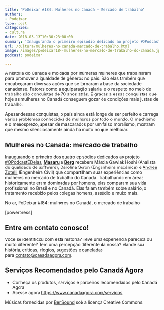 ```yaml
---
title: 'PoDeixar #184: Mulheres no Canadá – Mercado de trabalho'
authors:
- Podeixar
type: post
categories:
- cultura
date: 2018-03-13T10:30:23+00:00
summary: 'Inaugurando o primeiro episódio dedicado ao projeto #OPodcastÉDelas, três convidadas falam sobre salário, o tratamento recebido pelos colegas homens, assédio e outros aspectos das mulheres no mercado de trabalho no Canadá.'
url: /cultura/mulheres-no-canada-mercado-de-trabalho.html
image: /images/podeixar184-mulheres-no-mercado-de-trabalho-do-canada.jpg
podcast: podeixar

---
```

A história do Canadá é moldada por inúmeras mulheres que trabalharam para promover a igualdade de gêneros no país. São elas também que encabeçaram diversas ações que se tornaram a base da sociedade canadense. Fatores como a equiparação salarial e o respeito no meio de trabalho são conquistas de 70 anos atrás. É graças a essas conquistas que hoje as mulheres no Canadá conseguem gozar de condições mais justas de trabalho.

Apesar dessas conquistas, o país ainda está longe de ser perfeito e carrega vários problemas conhecidos de mulheres por todo o mundo. O machismo e o menosprezo, apesar de mascarados por um falso moralismo, mostram que mesmo silenciosamente ainda há muito no que melhorar.

## Mulheres no Canadá: mercado de trabalho

Inaugurando o primeiro dos quatro episódios dedicados ao projeto <a href="http://opodcastedelas.com.br/" target="_blank" rel="noopener">#OPodcastÉDelas</a>, **[Masaru][1]** e **[Berg][2]** recebem Márcia Gawlak Hoshi (Analista de qualidade de software), Carolina Seron (Engenheira mecânica) e [Andrea Zotelli][3] (Engenheira Civil) que compartilham suas experiências como mulheres no mercado de trabalho do Canadá. Trabalhando em áreas historicamente eram dominadas por homens, elas comparam sua vida profissional no Brasil e no Canadá. Elas falam também sobre salário, o tratamento recebido pelos colegas homens, assédio e muito mais.

No ar, PoDeixar #184: mulheres no Canadá, o mercado de trabalho

[powerpress]

## Entre em contato conosco!

Você se identificou com esta história? Teve uma experiência parecida ou muito diferente? Tem uma percepção diferente da nossa? Mande sua história, críticas, elogios, sugestões e caneladas para <contato@canadaagora.com>.

## Serviços Recomendados pelo Canadá Agora

  * Conheça os produtos, serviços e parceiros recomendados pelo Canadá Agora
  * Acesse agora <https://www.canadaagora.com/servicos>

Músicas fornecidas por <a href="http://www.bensound.com/" target="_blank" rel="noopener noreferrer">BenSound</a> sob a licença Creative Commons.

 [1]: https://www.canadaagora.com/japa
 [2]: https://www.canadaagora.com/berg
 [3]: https://www.canadaagora.com/andreazotelli